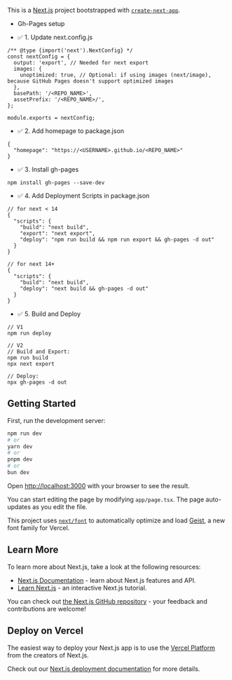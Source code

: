 This is a [Next.js](https://nextjs.org) project bootstrapped with [`create-next-app`](https://nextjs.org/docs/app/api-reference/cli/create-next-app).


- Gh-Pages setup

- ✅ 1. Update next.config.js
````
/** @type {import('next').NextConfig} */
const nextConfig = {
  output: 'export', // Needed for next export
  images: {
    unoptimized: true, // Optional: if using images (next/image), because GitHub Pages doesn't support optimized images
  },
  basePath: '/<REPO_NAME>',
  assetPrefix: '/<REPO_NAME>/',
};

module.exports = nextConfig;
````

- ✅ 2. Add homepage to package.json
````
{
  "homepage": "https://<USERNAME>.github.io/<REPO_NAME>"
}
````

- ✅ 3. Install gh-pages
````
npm install gh-pages --save-dev
````

- ✅ 4. Add Deployment Scripts in package.json
````
// for next < 14
{
  "scripts": {
    "build": "next build",
    "export": "next export",
    "deploy": "npm run build && npm run export && gh-pages -d out"
  }
}

// for next 14+
{
  "scripts": {
    "build": "next build",
    "deploy": "next build && gh-pages -d out"
  }
}
````

- ✅ 5. Build and Deploy

````
// V1
npm run deploy

// V2
// Build and Export:
npm run build
npx next export

// Deploy:
npx gh-pages -d out
````


## Getting Started

First, run the development server:

```bash
npm run dev
# or
yarn dev
# or
pnpm dev
# or
bun dev
```

Open [http://localhost:3000](http://localhost:3000) with your browser to see the result.

You can start editing the page by modifying `app/page.tsx`. The page auto-updates as you edit the file.

This project uses [`next/font`](https://nextjs.org/docs/app/building-your-application/optimizing/fonts) to automatically optimize and load [Geist](https://vercel.com/font), a new font family for Vercel.

## Learn More

To learn more about Next.js, take a look at the following resources:

- [Next.js Documentation](https://nextjs.org/docs) - learn about Next.js features and API.
- [Learn Next.js](https://nextjs.org/learn) - an interactive Next.js tutorial.

You can check out [the Next.js GitHub repository](https://github.com/vercel/next.js) - your feedback and contributions are welcome!

## Deploy on Vercel

The easiest way to deploy your Next.js app is to use the [Vercel Platform](https://vercel.com/new?utm_medium=default-template&filter=next.js&utm_source=create-next-app&utm_campaign=create-next-app-readme) from the creators of Next.js.

Check out our [Next.js deployment documentation](https://nextjs.org/docs/app/building-your-application/deploying) for more details.
